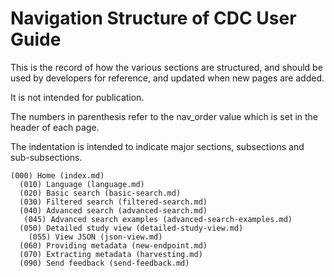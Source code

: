 # Navigation Structure of CDC User Guide

This is the record of how the various sections are structured,
and should be used by developers for reference, and updated when new pages are added.

It is not intended for publication.

The numbers in parenthesis refer to the nav_order value which is set in the header of each page.

The indentation is intended to indicate major sections, subsections and sub-subsections.

```none
(000) Home (index.md)
  (010) Language (language.md)
  (020) Basic search (basic-search.md)
  (030) Filtered search (filtered-search.md)
  (040) Advanced search (advanced-search.md)
   (045) Advanced search examples (advanced-search-examples.md)
  (050) Detailed study view (detailed-study-view.md)
    (055) View JSON (json-view.md)
  (060) Providing metadata (new-endpoint.md)
  (070) Extracting metadata (harvesting.md)
  (090) Send feedback (send-feedback.md)
```
